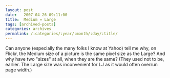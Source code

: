 ```yaml
---
layout: post
date:	2007-04-26 09:11:00
title:  Medium = Large
tags: [archived-posts]
categories: archives
permalink: /:categories/:year/:month/:day/:title/
---
```

Can anyone (especially the many folks I know at Yahoo) tell me why, on Flickr, the Medium size of a picture is the same pixel size as the Large? And why have two "sizes" at all, when they are the same? (They used not to be, earlier. The Large size was inconvenient for LJ as it would often overrun page width.)
